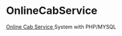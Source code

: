 # OnlineCabService


<a href="http://onlinecab.freeweb.pk/?i=1">Online Cab Service </a> System with PHP/MYSQL

